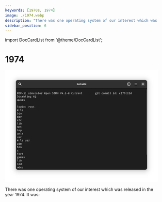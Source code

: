 ```yaml
---
keywords: [1970s, 1974]
image: ./1974.webp
description: "There was one operating system of our interest which was released in the year 1974. It was:"
sidebar_position: 6
---
```


import DocCardList from '@theme/DocCardList';

# 1974

![! Unix v5 from 1974](./1974.webp)

There was one operating system of our interest which was released in the year 1974. It was:

<DocCardList />
